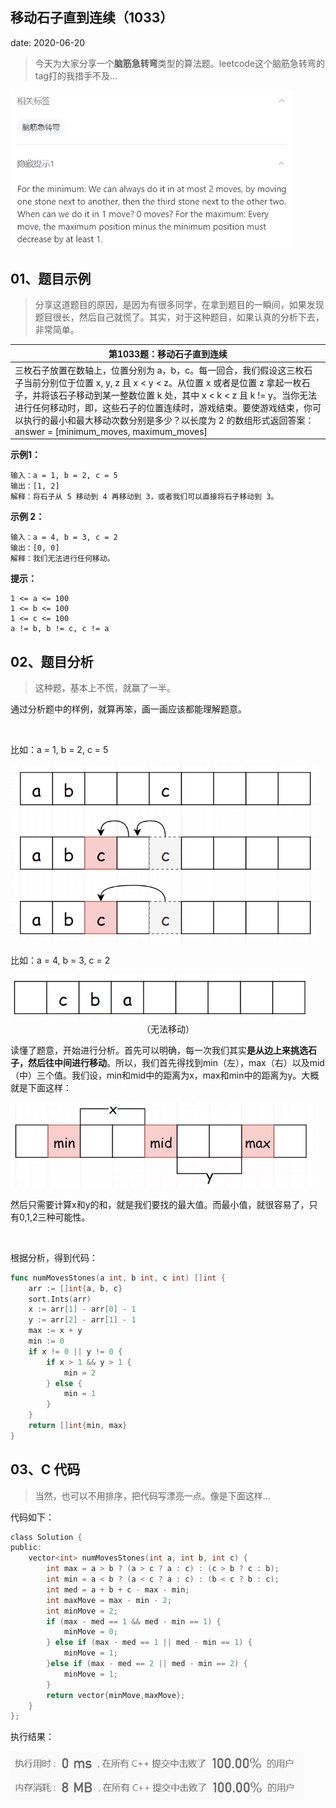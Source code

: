  
##	移动石子直到连续（1033）
date:	2020-06-20
 

> 今天为大家分享一个**脑筋急转弯**类型的算法题。leetcode这个脑筋急转弯的tag打的我措手不及...

<img src="./19/1.jpg" alt="PNG" style="zoom: 67%;" />

## 01、题目示例

> 分享这道题目的原因，是因为有很多同学，在拿到题目的一瞬间，如果发现题目很长，然后自己就慌了。其实，对于这种题目，如果认真的分析下去，非常简单。

| 第1033题：移动石子直到连续                                   |
| ------------------------------------------------------------ |
| 三枚石子放置在数轴上，位置分别为 a，b，c。每一回合，我们假设这三枚石子当前分别位于位置 x, y, z 且 x < y < z。从位置 x 或者是位置 z 拿起一枚石子，并将该石子移动到某一整数位置 k 处，其中 x < k < z 且 k != y。当你无法进行任何移动时，即，这些石子的位置连续时，游戏结束。要使游戏结束，你可以执行的最小和最大移动次数分别是多少？以长度为 2 的数组形式返回答案：answer = [minimum_moves, maximum_moves] |

**示例1：**

```
输入：a = 1, b = 2, c = 5
输出：[1, 2]
解释：将石子从 5 移动到 4 再移动到 3，或者我们可以直接将石子移动到 3。
```

**示例 2：**

```
输入：a = 4, b = 3, c = 2
输出：[0, 0]
解释：我们无法进行任何移动。
```

**提示：**

```
1 <= a <= 100
1 <= b <= 100
1 <= c <= 100
a != b, b != c, c != a
```

## 02、题目分析

> 这种题，基本上不慌，就赢了一半。

通过分析题中的样例，就算再笨，画一画应该都能理解题意。

<br/>

比如：a = 1, b = 2, c = 5

<img src="./19/2.jpg" alt="PNG" style="zoom: 67%;" />

比如：a = 4, b = 3, c = 2

<img src="./19/3.jpg" alt="PNG" style="zoom: 67%;" />

<center>（无法移动）</center>

读懂了题意，开始进行分析。首先可以明确，每一次我们其实**是从边上来挑选石子，然后往中间进行移动**。所以，我们首先得找到min（左），max（右）以及mid（中）三个值。我们设，min和mid中的距离为x，max和min中的距离为y。大概就是下面这样：

<img src="./19/4.jpg" alt="PNG" style="zoom: 67%;" />

然后只需要计算x和y的和，就是我们要找的最大值。而最小值，就很容易了，只有0,1,2三种可能性。

<br/>

根据分析，得到代码：

```go
func numMovesStones(a int, b int, c int) []int {
	arr := []int{a, b, c}
	sort.Ints(arr)
	x := arr[1] - arr[0] - 1
	y := arr[2] - arr[1] - 1
	max := x + y
	min := 0
	if x != 0 || y != 0 {
		if x > 1 && y > 1 {
			min = 2
		} else {
			min = 1
		}
	}
	return []int{min, max}
}
```

## 03、C  代码

> 当然，也可以不用排序，把代码写漂亮一点。像是下面这样...

代码如下：

```c
class Solution {
public:
    vector<int> numMovesStones(int a, int b, int c) {
        int max = a > b ? (a > c ? a : c) : (c > b ? c : b);
        int min = a < b ? (a < c ? a : c) : (b < c ? b : c);
        int med = a + b + c - max - min;
        int maxMove = max - min - 2;
        int minMove = 2;
        if (max - med == 1 && med - min == 1) {
            minMove = 0;
        } else if (max - med == 1 || med - min == 1) {
            minMove = 1;
        }else if (max - med == 2 || med - min == 2) {
            minMove = 1;
        }
        return vector{minMove,maxMove};
    }
};
```

执行结果：

<img src="./19/5.jpg" alt="PNG" style="zoom: 80%;" />
